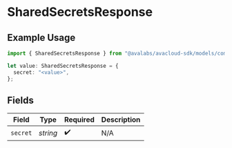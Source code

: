 # SharedSecretsResponse

## Example Usage

```typescript
import { SharedSecretsResponse } from "@avalabs/avacloud-sdk/models/components";

let value: SharedSecretsResponse = {
  secret: "<value>",
};
```

## Fields

| Field              | Type               | Required           | Description        |
| ------------------ | ------------------ | ------------------ | ------------------ |
| `secret`           | *string*           | :heavy_check_mark: | N/A                |